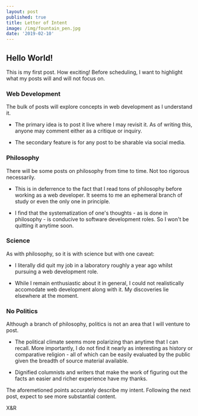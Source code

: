 ```yaml
---
layout: post
published: true
title: Letter of Intent
image: /img/fountain_pen.jpg
date: '2019-02-10'
---
```

## Hello World! 

This is my first post. How exciting! Before scheduling, I want to highlight what my posts will and will not focus on.

### Web Development

The bulk of posts will explore concepts in web development as I understand it. 
- The primary idea is to post it live where I may revisit it. As of writing this, anyone may comment either as a critique or inquiry.

- The secondary feature is for any post to be sharable via social media.

### Philosophy

There will be some posts on philosophy from time to time. Not too rigorous necessarily. 
- This is in deferrence to the fact that I read tons of philosophy before working as a web developer. It seems to me an ephemeral branch of study or even the only one in principle.

- I find that the systematization of one's thoughts - as is done in philosophy - is conducive to software development roles. So I won't be quitting it anytime soon.

### Science

As with philosophy, so it is with science but with one caveat: 
- I literally did quit my job in a laboratory roughly a year ago whilst pursuing a web development role. 

- While I remain enthusiastic about it in general, I could not realistically accomodate web development along with it. My discoveries lie elsewhere at the moment.

### No Politics

Although a branch of philosophy, politics is not an area that I will venture to post. 
- The political climate seems more polarizing than anytime that I can recall. More importantly, I do not find it nearly as interesting as history or comparative religion - all of which can be easily evaluated by the public given the breadth of source material available.

- Dignified columnists and writers that make the work of figuring out the facts an easier and richer experience have my thanks. 

The aforemetioned points accurately describe my intent. Following the next post, expect to see more substantial content.

X&R

